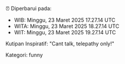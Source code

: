 ⏰ Diperbarui pada:
- WIB: Minggu, 23 Maret 2025 17.27.14 UTC
- WITA: Minggu, 23 Maret 2025 18.27.14 UTC
- WIT: Minggu, 23 Maret 2025 19.27.14 UTC

Kutipan Inspiratif:
"Cant talk, telepathy only!"


Kategori: funny

